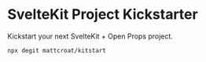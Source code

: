 # SvelteKit Project Kickstarter

Kickstart your next SvelteKit + Open Props project.

```bash
npx degit mattcroat/kitstart
```
